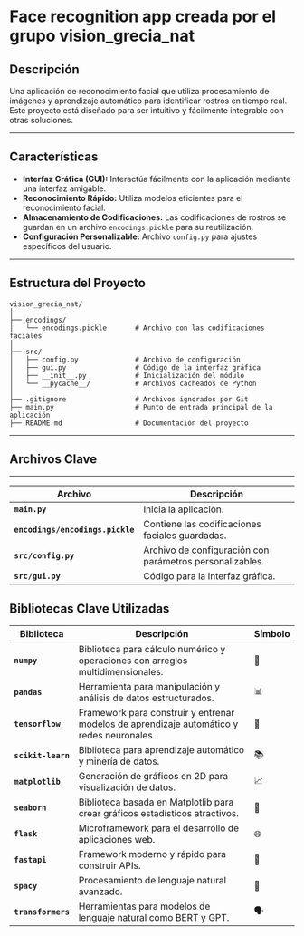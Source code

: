 #
# Face recognition app creada por el grupo vision_grecia_nat

## Descripción
Una aplicación de reconocimiento facial que utiliza procesamiento de imágenes y aprendizaje automático para identificar rostros en tiempo real. Este proyecto está diseñado para ser intuitivo y fácilmente integrable con otras soluciones.

---

## Características
- **Interfaz Gráfica (GUI):** Interactúa fácilmente con la aplicación mediante una interfaz amigable.
- **Reconocimiento Rápido:** Utiliza modelos eficientes para el reconocimiento facial.
- **Almacenamiento de Codificaciones:** Las codificaciones de rostros se guardan en un archivo `encodings.pickle` para su reutilización.
- **Configuración Personalizable:** Archivo `config.py` para ajustes específicos del usuario.

---

## Estructura del Proyecto
```plaintext
vision_grecia_nat/
│
├── encodings/
│   └── encodings.pickle       # Archivo con las codificaciones faciales
│
├── src/
│   ├── config.py              # Archivo de configuración
│   ├── gui.py                 # Código de la interfaz gráfica
│   ├── __init__.py            # Inicialización del módulo
│   └── __pycache__/           # Archivos cacheados de Python
│
├── .gitignore                 # Archivos ignorados por Git
├── main.py                    # Punto de entrada principal de la aplicación
├── README.md                  # Documentación del proyecto

```
---
## Archivos Clave
---

| Archivo                         | Descripción                                        |
|---------------------------------|----------------------------------------------------|
| **`main.py`**                   | Inicia la aplicación.                              |
| **`encodings/encodings.pickle`**| Contiene las codificaciones faciales guardadas.    |
| **`src/config.py`**             | Archivo de configuración con parámetros personalizables. |
| **`src/gui.py`**                | Código para la interfaz gráfica.                  |



## Bibliotecas Clave Utilizadas

| Biblioteca              | Descripción                                                                                  | Símbolo         |
|-------------------------|----------------------------------------------------------------------------------------------|-----------------|
| **`numpy`**             | Biblioteca para cálculo numérico y operaciones con arreglos multidimensionales.             | 🔢             |
| **`pandas`**            | Herramienta para manipulación y análisis de datos estructurados.                            | 📊             |
| **`tensorflow`**        | Framework para construir y entrenar modelos de aprendizaje automático y redes neuronales.    | 🤖             |
| **`scikit-learn`**      | Biblioteca para aprendizaje automático y minería de datos.                                   | 📚             |
| **`matplotlib`**        | Generación de gráficos en 2D para visualización de datos.                                    | 📈             |
| **`seaborn`**           | Biblioteca basada en Matplotlib para crear gráficos estadísticos atractivos.                 | 🌊             |
| **`flask`**             | Microframework para el desarrollo de aplicaciones web.                                       | 🌐             |
| **`fastapi`**           | Framework moderno y rápido para construir APIs.                                              | 🚀             |
| **`spacy`**             | Procesamiento de lenguaje natural avanzado.                                                 | 🧠             |
| **`transformers`**      | Herramientas para modelos de lenguaje natural como BERT y GPT.                               | 🗣️             |
